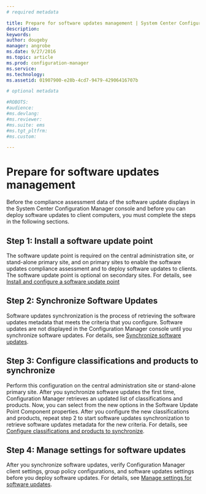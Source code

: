 ```yaml
---
# required metadata

title: Prepare for software updates management | System Center Configuration Manager
description:
keywords:
author: dougebymanager: angrobe
ms.date: 9/27/2016
ms.topic: article
ms.prod: configuration-manager
ms.service:
ms.technology:
ms.assetid: 01907900-e28b-4cd7-9479-42906416707b

# optional metadata

#ROBOTS:
#audience:
#ms.devlang:
#ms.reviewer:
#ms.suite: ems
#ms.tgt_pltfrm:
#ms.custom:

---
```


# Prepare for software updates management
Before the compliance assessment data of the software update displays in the System Center Configuration Manager console and before you can deploy software updates to client computers, you must complete the steps in the following sections.

## Step 1: Install a software update point  
The software update point is required on the central administration site, or stand-alone primary site, and on primary sites to enable the software updates compliance assessment and to deploy software updates to clients. The software update point is optional on secondary sites. For details, see [Install and configure a software update point](install-a-software-update-point.md)  

## Step 2: Synchronize Software Updates
Software updates synchronization is the process of retrieving the software updates metadata that meets the criteria that you configure. Software updates are not displayed in the Configuration Manager console until you synchronize software updates. For details, see [Synchronize software updates](synchronize-software-updates).   

## Step 3: Configure classifications and products to synchronize
Perform this configuration on the central administration site or stand-alone primary site. After you synchronize software updates the first time, Configuration Manager retrieves an updated list of classifications and products. Now, you can select from the new options in the Software Update Point Component properties. After you configure the new classifications and products, repeat step 2 to start software updates synchronization to retrieve software updates metadata for the new criteria. For details, see [Configure classifications and products to synchronize](configure-classifications-and-products.md).

## Step 4: Manage settings for software updates
After you synchronize software updates, verify Configuration Manager client settings, group policy configurations, and software updates settings before you deploy software updates. For details, see [Manage settings for software updates](manage-settings-for-software-updates.md).
